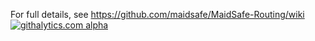 For full details, see https://github.com/maidsafe/MaidSafe-Routing/wiki
[![githalytics.com alpha](https://cruel-carlota.pagodabox.com/e9ec4d5cb5fe421511b2199d84858fc5 "githalytics.com")](http://githalytics.com/maidsafe/MaidSafe-Routing)
